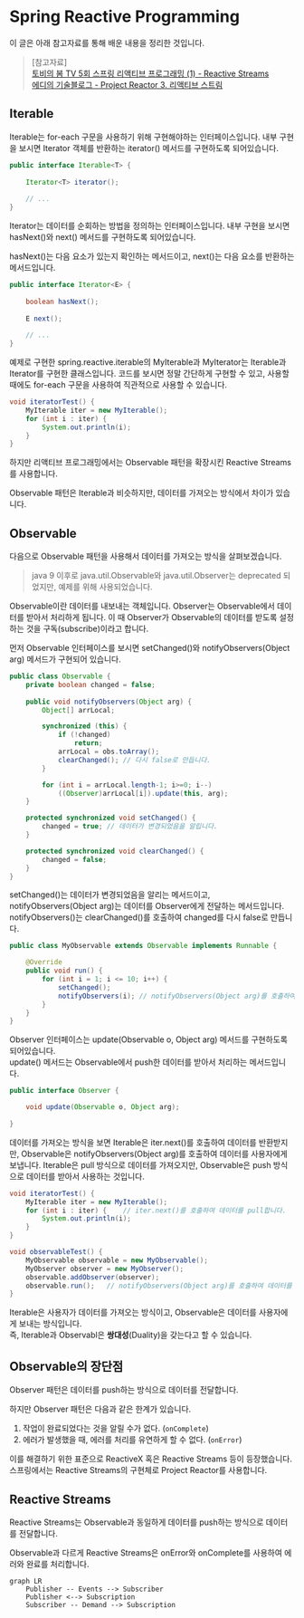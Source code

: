 # Spring Reactive Programming

이 글은 아래 참고자료를 통해 배운 내용을 정리한 것입니다.  

> [참고자료]  
> [토비의 봄 TV 5회 스프링 리액티브 프로그래밍 (1) - Reactive Streams](https://www.youtube.com/watch?v=8fenTR3KOJo&list=PLOLeoJ50I1kkqC4FuEztT__3xKSfR2fpw&index=1)  
> [에디의 기술블로그 - Project Reactor 3. 리액티브 스트림](https://brunch.co.kr/@springboot/153)

## Iterable

Iterable는 for-each 구문을 사용하기 위해 구현해야하는 인터페이스입니다.
내부 구현을 보시면 Iterator 객체를 반환하는 iterator() 메서드를 구현하도록 되어있습니다.

```java
public interface Iterable<T> {
    
    Iterator<T> iterator();
    
    // ...
}
```

Iterator는 데이터를 순회하는 방법을 정의하는 인터페이스입니다.
내부 구현을 보시면 hasNext()와 next() 메서드를 구현하도록 되어있습니다.

hasNext()는 다음 요소가 있는지 확인하는 메서드이고, next()는 다음 요소를 반환하는 메서드입니다.

```java
public interface Iterator<E> {
    
    boolean hasNext();
    
    E next();
    
    // ...
}
```

예제로 구현한 spring.reactive.iterable의 MyIterable과 MyIterator는 Iterable과 Iterator를 구현한 클래스입니다.
코드를 보시면 정말 간단하게 구현할 수 있고, 사용할 때에도 for-each 구문을 사용하여 직관적으로 사용할 수 있습니다.

```java
void iteratorTest() {
    MyIterable iter = new MyIterable();
    for (int i : iter) {
        System.out.println(i);
    }
}
```

하지만 리액티브 프로그래밍에서는 Observable 패턴을 확장시킨 Reactive Streams를 사용합니다.

Observable 패턴은 Iterable과 비슷하지만, 데이터를 가져오는 방식에서 차이가 있습니다.

## Observable

다음으로 Observable 패턴을 사용해서 데이터를 가져오는 방식을 살펴보겠습니다.

> java 9 이후로 java.util.Observable와 java.util.Observer는 deprecated 되었지만, 예제를 위해 사용되었습니다.

Observable이란 데이터를 내보내는 객체입니다.
Observer는 Observable에서 데이터를 받아서 처리하게 됩니다.
이 때 Observer가 Observable의 데이터를 받도록 설정하는 것을 구독(subscribe)이라고 합니다.

먼저 Observable 인터페이스를 보시면 setChanged()와 notifyObservers(Object arg) 메서드가 구현되어 있습니다.

```java
public class Observable {
    private boolean changed = false;
    
    public void notifyObservers(Object arg) {
        Object[] arrLocal;

        synchronized (this) {
            if (!changed)
                return;
            arrLocal = obs.toArray();
            clearChanged(); // 다시 false로 만듭니다.
        }

        for (int i = arrLocal.length-1; i>=0; i--)
            ((Observer)arrLocal[i]).update(this, arg);
    }

    protected synchronized void setChanged() {
        changed = true; // 데이터가 변경되었음을 알립니다.
    }

    protected synchronized void clearChanged() {
        changed = false;
    }
}
```
setChanged()는 데이터가 변경되었음을 알리는 메서드이고, notifyObservers(Object arg)는 데이터를 Observer에게 전달하는 메서드입니다.
notifyObservers()는 clearChanged()를 호출하여 changed를 다시 false로 만듭니다.

```java
public class MyObservable extends Observable implements Runnable {

    @Override
    public void run() {
        for (int i = 1; i <= 10; i++) {
            setChanged();
            notifyObservers(i); // notifyObservers(Object arg)를 호출하여 데이터를 사용자에게 push합니다.
        }
    }
}
```

Observer 인터페이스는 update(Observable o, Object arg) 메서드를 구현하도록 되어있습니다.  
update() 메서드는 Observable에서 push한 데이터를 받아서 처리하는 메서드입니다.

```java
public interface Observer {

    void update(Observable o, Object arg);
    
}
```

데이터를 가져오는 방식을 보면 Iterable은 iter.next()를 호출하여 데이터를 반환받지만,
Observable은 notifyObservers(Object arg)를 호출하여 데이터를 사용자에게 보냅니다.
Iterable은 pull 방식으로 데이터를 가져오지만, Observable은 push 방식으로 데이터를 받아서 사용하는 것입니다.

```java
void iteratorTest() {
    MyIterable iter = new MyIterable();
    for (int i : iter) {    // iter.next()를 호출하여 데이터를 pull합니다.
        System.out.println(i);
    }
}
```

```java
void observableTest() {
    MyObservable observable = new MyObservable();
    MyObserver observer = new MyObserver();
    observable.addObserver(observer);
    observable.run();   // notifyObservers(Object arg)를 호출하여 데이터를 사용자에게 push합니다.
}
```

Iterable은 사용자가 데이터를 가져오는 방식이고, Observable은 데이터를 사용자에게 보내는 방식입니다.  
즉, Iterable과 Observabl은 **쌍대성**(Duality)을 갖는다고 할 수 있습니다.

## Observable의 장단점

Observer 패턴은 데이터를 push하는 방식으로 데이터를 전달합니다.

[//]: # (즉, 데이터가 push되는 이벤트를  )

하지만 Observer 패턴은 다음과 같은 한계가 있습니다.

1. 작업이 완료되었다는 것을 알릴 수가 없다. (`onComplete`)
2. 에러가 발생했을 때, 에러를 처리를 유연하게 할 수 없다. (`onError`)

이를 해결하기 위한 표준으로 ReactiveX 혹은 Reactive Streams 등이 등장했습니다.
스프링에서는 Reactive Streams의 구현체로 Project Reactor를 사용합니다.

## Reactive Streams

Reactive Streams는 Observable과 동일하게 데이터를 push하는 방식으로 데이터를 전달합니다.

Observable과 다르게 Reactive Streams은 onError와 onComplete를 사용하여 에러와 완료를 처리합니다.

[//]: # (Backpressure&#40;배압&#41;란 데이터를 push하는 속도를 제어하는 것을 말합니다.)

[//]: # (이를 위해 Reactive Streams는 Subscription을 사용하여 데이터를 push하는 속도를 제어합니다.)

[//]: # (Subscription에서 request 메서드를 사용하여 데이터를 push하는 속도를 제어합니다.)

[//]: # ()
[//]: # (이 메서드는 구독자가 요청한 요소의 개수를 받아서 처리하는 메서드입니다.)

[//]: # (예를 들어, 구독자가 10개의 요소를 받고 싶다면 request&#40;10&#41;을 호출합니다.)

[//]: # (만약 구독자가 모든 요소를 받고 싶다면 request&#40;Long.MAX_VALUE&#41;를 호출합니다.)

[//]: # (만약 구독자가 요소를 받는 것을 멈추고 싶다면 cancel&#40;&#41;을 호출합니다.)

[//]: # (이를 통해 구독자는 요소를 받는 속도를 제어할 수 있으며, 이를 통해 백프레셔&#40;back pressure, 배압&#41;를 구현할 수 있습니다.)

[//]: # (배압이 없다면 발행자는 구독자가 처리할 수 없는 요소를 계속해서 발행할 수 있습니다.)

[//]: # (이는 구독자가 처리할 수 없는 요소가 발행되는 것을 방지하기 위해 사용됩니다.)

```mermaid
graph LR
    Publisher -- Events --> Subscriber
    Publisher <--> Subscription
    Subscriber -- Demand --> Subscription
```